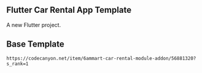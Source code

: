 <h2 align="center;">Flutter Car Rental App Template</h2>

A new Flutter project.

## Base Template

```
https://codecanyon.net/item/6ammart-car-rental-module-addon/56881320?s_rank=1
```
